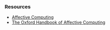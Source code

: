 ### Resources
- [Affective Computing](https://dl.acm.org/citation.cfm?id=265013)
- [The Oxford Handbook of Affective Computing](https://dl.acm.org/citation.cfm?id=2787789)
<!--stackedit_data:
eyJoaXN0b3J5IjpbLTIwODYyNjIzOV19
-->
